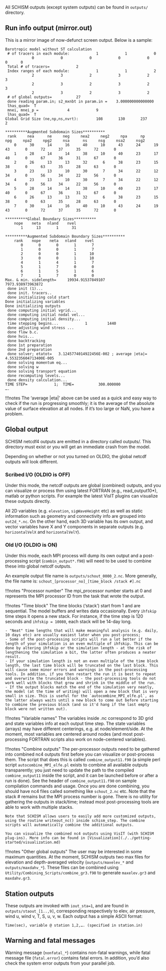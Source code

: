 All SCHISM outputs (except system outputs) can be found in `outputs/` directory.

## Run info output (mirror.out)
This is a mirror image of now-defunct screen output. Below is a sample:

```
Barotropic model without ST calculation
 # of tracers in each module:            1            1            0
            0            0            0            0            0            0      0
 Total # of tracers=            2
 Index ranges of each module:            1            1            2
            2            3            2            3            2            3
            2            3            2            3            2            3
            2            3            2            3            2
 # of global outputs=           27
 done reading param.in; s2_mxnbt in param.in =    3.000000000000000
 lhas_quad=  T
 mnei, mnei_p =             4            9
 lhas_quad=  T
Global Grid Size (ne,np,ns,nvrt):        108       130       237         2

**********Augmented Subdomain Sizes**********
 rank     nea      ne     neg     nea2     neg2     npa      np     npg     npa2     npg2     nsa      ns     nsg     nsa2     nsg2
    0      30      14      16      40      10      43      24      19      43       0      72      37      35      72       0
    1      28      14      14      38      10      40      23      17      40       0      67      36      31      67       0
    2      26      13      13      32       6      38      23      15      38       0      63      35      28      63       0
    3      23      13      10      30       7      34      22      12      34       0      56      34      22      56       0
    4      23      13      10      30       7      34      22      12      34       0      56      34      22      56       0
    5      28      14      14      38      10      40      23      17      40       0      67      36      31      67       0
    6      26      13      13      32       6      38      23      15      38       0      63      35      28      63       0
    7      30      14      16      40      10      43      24      19      43       0      72      37      35      72       0

**********Global Boundary Sizes**********
    nope    neta   nland    nvel
       1      13       1      31

**********Augmented Subdomain Boundary Sizes**********
    rank    nope    neta   nland    nvel
       0       0       0       1       7
       1       0       0       1       7
       2       0       0       1      10
       3       0       0       1      10
       4       1       4       1       7
       5       1       7       0       0
       6       1       5       1       6
       7       1       7       0       0
Max. & min. sidelength=     19934.91537849107         7973.938973963872
 done init (1)...
 done init. tracers..
 done initializing cold start
Done initializing variables
Done initializing outputs
 done computing initial vgrid...
 done computing initial nodal vel...
 done computing initial density...
 time stepping begins...            1         1440
 done adjusting wind stress ...
 done flow b.c.
 done hvis...
 done backtracking
 done 1st preparation
 done 2nd preparation
 done solver; etatot=   3.1245774014922456E-002 ; average |eta|=  4.553235604713400E-005
 done solving momentum eq...
 done solving w
 done solving transport equation
 done recomputing levels...
 done density calculation...
TIME STEP=            1;  TIME=           300.000000
….
```

!!!notes
    The ‘average |eta|’ above can be used as a quick and easy way to check if the run is progressing smoothly; it is the average of the absolute value of surface elevation at all nodes. If it’s too large or NaN, you have a problem.

## Global output
SCHISM netcdf4 outputs are emitted in a directory called outputs/. This directory must exist or you 
will get an immediate crash from the model. 

Depending on whether or not you turned on OLDIO, the global netcdf outputs will look different.

### Scribed I/O (OLDIO is OFF)
Under this mode, the netcdf outputs are global (combined) outputs, and you can visualize or process thm
 using latest FORTRAN (e.g., read_output10*), matlab or python scripts. 
For example the latest VisIT plugins can visualize these outputs directly.

All 2D variables (e.g. `elevation`, `sigWaveHeight` etc) as well as static information such as geometry
 and connectivity info are grouped into `out2d_*.nc`. On the other hand, each 3D variable has its own 
 output, and vector variables have X and  Y components in separate outputs (e.g. `horizontalVelX` and
 `horizontalVelY`).

### Old I/O (OLDIO is ON)
Under this mode, each MPI process will dump its own output and a post-processing script (`combin_output*.f90`)
 will need to be used to combine these into global netcdf outputs.  

An example output file name is `outputs/schout_0000_2.nc`. More generally, the file name is: `schout_[processor_no]_[time_block /stack #].nc`

!!!notes "Processor number"
    The mpi_processor number starts at 0 and represents the MPI processor ID from the task that wrote the output. 

!!!notes "Time block" 
    The time blocks (‘stack’) start from 1 and are sequential. The model buffers and writes data occasionally. Every `ihfskip` time steps it opens a new stack. For instance, if the time step is 120 seconds and `ihfskip = 10080`, each stack will be 14-day long.

    - "Neat" time lengths that will make meaningful analysis (e.g. daily, 10 days etc) are usually easiest later when you post-process;
    - Some of the post-processing scripts will run a lot better if the length of your simulation is an even multiple of ihfskip. This can be done by altering ihfskip or the simulation length - at the risk of lengthening the simulation a bit, the latter often produces a neater result.
    - If your simulation length is not an even multiple of the time block length, the last time block will be truncated on the last block. This will cause some minor errors and warnings in the post-processing tools. In addition, if you then restart the run it is best to repeat and overwrite the truncated block - the post-processing tools do not work well with blocks that grow and shrink in the middle of the run.
    - If the output blocks match the end of the simulation very neatly, the model (at the time of writing) will open a new block that is very small in size. This is useful for the `autocombine_MPI_elfe.pl`, as the latter always waits until a new block to come out before starting to combine the previous block (and so it'd hang if the last empty block were not written out).

!!!notes "Variable names"
    The variables inside .nc correspond to 3D grid and state variables info at each output time step. The state variables (arrays) may have different centerings, e.g. at node/element/side. At the moment, most variables are centered around nodes (and most post-processing FORTRAN scripts also work on node-centered variables).

!!!notes "Combine outputs"
    The per-processor outputs need to be gathered into combined nc4 outputs first before you can visualize or post-process them. The script that does this is called `combine_output11.f90` (a simple perl script `autocombine_MPI_elfe.pl` exists to combine all available outputs transparently; you just need to update the path to the compiled `combine_output11` inside the script, and it can be launched before or after a run is done). See the header of `combine_output11.f90` on sample compilation commands and usage. Once you are done combining, you should have nc4 files called something like `schout_2.nc` etc. Note that the stack # remains but the MPI process number is gone. There is no utility for gathering the outputs in stack/time; instead most post-processing tools are able to work with multiple stacks.

    Note that SCHISM allows users to easily add more customized outputs, using the routine writeout_nc() inside schism_step. The combine scripts will automatically combine the additional outputs.

    You can visualize the combined nc4 outputs using VisIT (with SCHISM plug-ins). More info can be found in [Visualization](./../getting-started/visualization.md)

!!!notes "Other global outputs"
    The user may be interested in some maximum quantities. At the moment, SCHISM outputs two max files for elevation and depth-averaged velocity (`outputs/maxelev_*` and `outputs/maxdahv_*`). These files can be combined using `Utility/Combining_Scripts/combine_gr3.f90` to generate `maxelev.gr3` and `maxdahv.gr3`.

## Station outputs
These outputs are invoked with `iout_sta=1`, and are found in `outputs/staout_[1..,9]`, corresponding respectively to elev, air pressure, wind u, wind v, T, S, u, v, w. Each output has a simple ASCII format:

```
Time(sec), variable @ station 1,2,…. (specified in station.in)
```

## Warning and fatal messages
Warning message (`nonfatal_*`) contains non-fatal warnings, while fatal message file (`fatal.error`) contains fatal errors. In addition, you’d also check the system error outputs from your parallel job.
